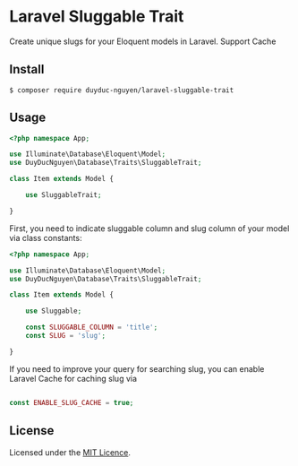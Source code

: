 # Laravel Sluggable Trait

Create unique slugs for your Eloquent models in Laravel. Support Cache

## Install

	$ composer require duyduc-nguyen/laravel-sluggable-trait

## Usage

```php
<?php namespace App;

use Illuminate\Database\Eloquent\Model;
use DuyDucNguyen\Database\Traits\SluggableTrait;

class Item extends Model {

	use SluggableTrait;

}
```

First, you need to indicate sluggable column and slug column of your model via class constants:

```php
<?php namespace App;

use Illuminate\Database\Eloquent\Model;
use DuyDucNguyen\Database\Traits\SluggableTrait;

class Item extends Model {

	use Sluggable;

	const SLUGGABLE_COLUMN = 'title';
	const SLUG = 'slug';

}
```

If you need to improve your query for searching slug, you can enable Laravel Cache for caching slug via 

```php

const ENABLE_SLUG_CACHE = true;

```



## License

Licensed under the [MIT Licence](LICENSE.md).